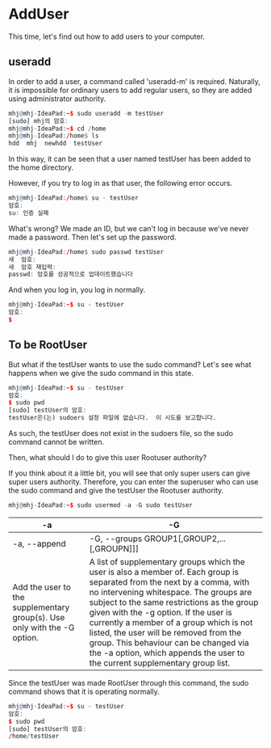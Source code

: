 # AddUser

This time, let's find out how to add users to your computer.
## useradd  

In order to add a user, a command called 'useradd-m' is required. Naturally, it is impossible for ordinary users to add regular users, so they are added using administrator authority.

```r
mhj@mhj-IdeaPad:~$ sudo useradd -m testUser
[sudo] mhj의 암호:
mhj@mhj-IdeaPad:~$ cd /home
mhj@mhj-IdeaPad:/home$ ls
hdd  mhj  newhdd  testUser
```

In this way, it can be seen that a user named testUser has been added to the home directory.

However, if you try to log in as that user, the following error occurs.

```r
mhj@mhj-IdeaPad:/home$ su - testUser
암호:
su: 인증 실패
```

What's wrong? We made an ID, but we can't log in because we've never made a password. Then let's set up the password.

```r
mhj@mhj-IdeaPad:/home$ sudo passwd testUser
새  암호:
새  암호 재입력:
passwd: 암호를 성공적으로 업데이트했습니다
```
 
And when you log in, you log in normally.

```r
mhj@mhj-IdeaPad:~$ su - testUser
암호:
$
```

## To be RootUser

But what if the testUser wants to use the sudo command? Let's see what happens when we give the sudo command in this state.

```r
mhj@mhj-IdeaPad:~$ su - testUser
암호:
$ sudo pwd
[sudo] testUser의 암호:
testUser은(는) sudoers 설정 파일에 없습니다.  이 시도를 보고합니다.
```

As such, the testUser does not exist in the sudoers file, so the sudo command cannot be written.

Then, what should I do to give this user Rootuser authority?

If you think about it a little bit, you will see that only super users can give super users authority. Therefore, you can enter the superuser who can use the sudo command and give the testUser the Rootuser authority.

```r
mhj@mhj-IdeaPad:~$ sudo usermod -a -G sudo testUser
```

|-a|-G|
|-|-|
|-a, --append|-G, --groups GROUP1[,GROUP2,...[,GROUPN]]]|
|Add the user to the supplementary group(s). Use only with the -G option.|A list of supplementary groups which the user is also a member of. Each group is separated from the next by a comma, with no intervening whitespace. The groups are subject to the same restrictions as the group given with the -g option. If the user is currently a member of a group which is not listed, the user will be removed from the group. This behaviour can be changed via the -a option, which appends the user to the current supplementary group list.|

Since the testUser was made RootUser through this command, the sudo command shows that it is operating normally.

```r
mhj@mhj-IdeaPad:~$ su - testUser
암호:
$ sudo pwd
[sudo] testUser의 암호:
/home/testUser
```






